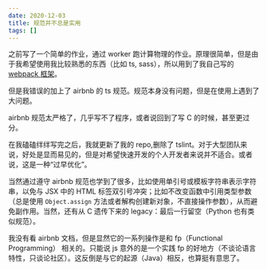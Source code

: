 ```yaml
---
date: 2020-12-03
title: 规范并不总是实用
tags: []
---
```

之前写了一个简单的作业，通过 worker 跑计算物理的作业。原理很简单，但是由于我希望使用我比较熟悉的东西（比如 ts, sass），所以用到了我自己写的 [webpack 框架](https://github.com/RetiredWorld/webpack-demo)。

但是我错误的加上了 airbnb 的 ts 规范。规范本身没有问题，但是在使用上遇到了大问题。

airbnb 规范太严格了，几乎写不了程序，或者说回到了写 C 的时候，甚至更过分。

在我磕磕绊绊写完之后，我就更新了我的 repo,删除了 tslint。对于大型团队来说，好处是显而易见的，但是对希望快速开发的个人开发者来说并不适合。或者说，这是一种“过早优化”。

当然通过遵守 airbnb 规范也学到了很多，比如使用单引号或模板字符串表示字符串，以免与 JSX 中的 HTML 标签双引号冲突；比如不改变函数中引用类型参数（总是使用 `Object.assign` 方法或者解构创建新对象，不直接操作参数），从而避免副作用。当然，还有从 C 遗传下来的 legacy：最后一行留空（Python 也有类似规范）。

我没有看 airbnb 文档，但是显然它的一系列操作是和 fp（Functional Programming） 相关的。只能说 js 意外的是一个实践 fp 的好地方（不谈论语言特性，只谈论社区）。这反倒是与它的起源（Java）相反，也算挺有意思了。